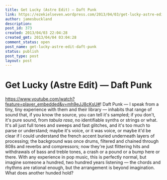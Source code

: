 ```yaml
---
title: Get Lucky (Astre Edit) — Daft Punk
link: https://ezekielseven.wordpress.com/2013/04/03/get-lucky-astre-edit-daft-punk/
author: jamesbuckland
description: 
post_id: 373
created: 2013/04/03 22:04:28
created_gmt: 2013/04/04 03:04:28
comment_status: open
post_name: get-lucky-astre-edit-daft-punk
status: publish
post_type: post
layout: post
---
```


# Get Lucky (Astre Edit) — Daft Punk

https://www.youtube.com/watch?feature=player_embedded&v=mh9eJJ8cKsU#! Daft Punk — I speak from a tiny, tiny experience with them and their library — inhabits that range of sound that, if you know the source, you can tell it's sampled; if you don't, it's pure sound, from _tabula rasa_, no identifiable synths or strings or what. It's all just full tones and sweeps and fast glitches, and it's too much to parse or understand; maybe it's voice, or it was voice, or maybe it'd be clear if I could understand the french accent buried underneath layers of processing; the background was once drums, filtered and chained through 808s and reverbs and compressors; now they're just flittering hits and withdrawals of bass and treble tones, a crash or a pound or a bump here or there. With any experience in pop music, this is perfectly normal, but imagine someone a hundred, two hundred years listening — the chords and rhythms are rational enough, but the arrangement is beyond imagination. What does another hunded hold?